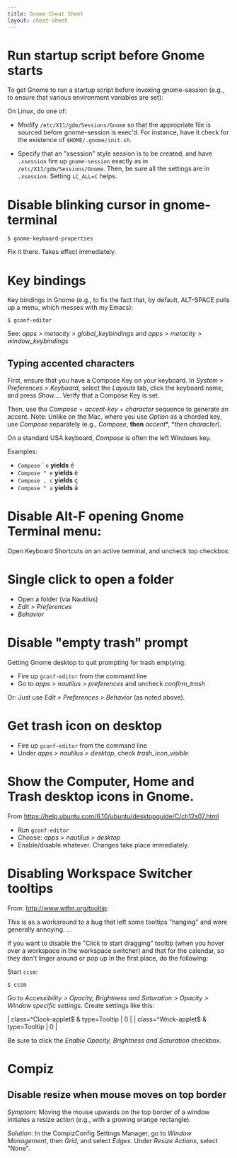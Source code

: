 ```yaml
---
title: Gnome Cheat Sheet
layout: cheat-sheet
---
```


# Run startup script before Gnome starts

To get Gnome to run a startup script before invoking gnome-session (e.g.,
to ensure that various environment variables are set):

On Linux, do one of:

* Modify `/etc/X11/gdm/Sessions/Gnome` so that the appropriate file
  is sourced before gnome-session is exec'd. For instance, have
  it check for the existence of `$HOME/.gnome/init.sh`.

* Specify that an "xsession" style session is to be created, and have
  `.xsession` fire up `gnome-session` exactly as in
  `/etc/X11/gdm/Sessions/Gnome`. Then, be sure all the settings are in
  `.xsession`. Setting `LC_ALL=C` helps.

# Disable blinking cursor in gnome-terminal

    $ gnome-keyboard-properties

Fix it there. Takes effect immediately.

# Key bindings

Key bindings in Gnome (e.g., to fix the fact that, by default, ALT-SPACE
pulls up a menu, which messes with my Emacs):

    $ gconf-editor

See: *apps > metacity > global_keybindings* and
*apps > metacity > window_keybindings*

## Typing accented characters

First, ensure that you have a Compose Key on your keyboard. In
*System > Preferences > Keyboard*, select the *Layouts* tab, click the
keyboard name, and press *Show...*. Verify that a Compose Key is set.

Then, use the *Compose* + *accent-key* + *character* sequence to generate
an accent. Note: Unlike on the Mac, where you use *Option* as a chorded key,
use *Compose* separately (e.g., *Compose*, **then** *accent**, **then*
*character*).

On a standard USA keyboard, *Compose* is often the left Windows key.

Examples:

* `Compose` &#x0060; `e` **yields** &eacute;
* `Compose " e` **yields** &euml;
* `Compose , c` **yields** &ccedil;
* `Compose ^ a` **yields** &acirc;

# Disable Alt-F opening Gnome Terminal menu:

Open Keyboard Shortcuts on an active terminal, and uncheck top checkbox.

# Single click to open a folder

* Open a folder (via Nautilus)
* *Edit > Preferences*
* *Behavior*

# Disable "empty trash" prompt

Getting Gnome desktop to quit prompting for trash emptying:

* Fire up `gconf-editor` from the command line
* Go to *apps > nautilus > preferences* and uncheck *confirm_trash*

Or: Just use *Edit > Preferences > Behavior* (as noted above).

# Get trash icon on desktop

* Fire up `gconf-editor` from the command line
* Under *apps > nautilus > desktop*, check *trash_icon_visible*

# Show the Computer, Home and Trash desktop icons in Gnome.

From <https://help.ubuntu.com/6.10/ubuntu/desktopguide/C/ch12s07.html>

* Run `gconf-editor`
* Choose: *apps > nautilus > desktop*
* Enable/disable whatever. Changes take place immediately.

# Disabling Workspace Switcher tooltips

From: <http://www.wtfm.org/tooltip>:

This is as a workaround to a bug that left some tooltips "hanging" and
were generally annoying. ...

If you want to disable the "Click to start dragging" tooltip (when you
hover over a workspace in the workspace switcher) and that for the
calendar, so they don't linger around or pop up in the first place, do the
following:

Start `ccsm`:

    $ ccsm

Go to *Accessibility > Opacity, Brightness and Saturation > Opacity >*
*Window specific settings*. Create settings like this:

| class=^Clock-applet$ & type=Tooltip | 0 |
| class=^Wnck-applet$ & type=Tooltip  | 0 |

Be sure to click the *Enable Opacity, Brightness and Saturation* checkbox.

# Compiz

## Disable resize when mouse moves on top border

*Symptom*: Moving the mouse upwards on the top border of a window initiates
a resize action (e.g., with a growing orange rectangle).

*Solution*: In the CompizConfig Settings Manager, go to *Window Management*,
then *Grid*, and select *Edges*. Under *Resize Actions*, select "None".
